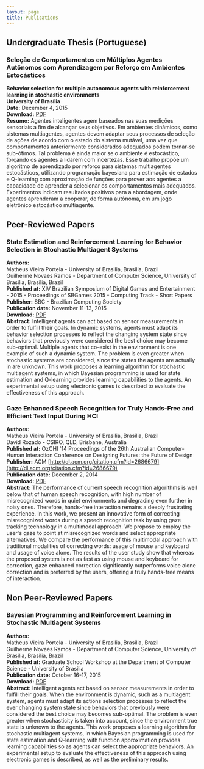 ```yaml
---
layout: page
title: Publications
---
```

## Undergraduate Thesis (Portuguese)

### Seleção de Comportamentos em Múltiplos Agentes Autônomos com Aprendizagem por Reforço em Ambientes Estocásticos
**Behavior selection for multiple autonomous agents with reinforcement learning in stochastic environments**  
**University of Brasília**  
**Date:** December 4, 2015  
**Download:** [PDF](https://db.tt/TIvw9aXx)  
**Resumo:** Agentes inteligentes agem baseados nas suas medições sensoriais a fim de alcançar seus objetivos. Em ambientes dinâmicos, como sistemas multiagentes, agentes devem adaptar seus processos de seleção de ações de acordo com o estado do sistema mutável, uma vez que comportamentos anteriormente considerados adequados podem tornar-se sub-ótimos. Tal problema é ainda maior se o ambiente é estocástico, forçando os agentes a lidarem com incertezas. Esse trabalho propõe um algoritmo de aprendizado por reforço para sistemas multiagentes estocásticos, utilizando programação bayesiana para estimação de estados e Q-learning com aproximação de funções para prover aos agentes a capacidade de aprender a selecionar os comportamentos mais adequados. Experimentos indicam resultados positivos para a abordagem, onde agentes aprenderam a cooperar, de forma autônoma, em um jogo eletrônico estocástico multiagente.

## Peer-Reviewed Papers

### State Estimation and Reinforcement Learning for Behavior Selection in Stochastic Multiagent Systems
**Authors:**  
Matheus Vieira Portela - University of Brasilia, Brasilia, Brazil  
Guilherme Novaes Ramos - Department of Computer Science, University of Brasilia, Brasilia, Brazil  
**Published at:** XIV Brazilian Symposium of Digital Games and Entertainment - 2015 - Proceedings of SBGames 2015 - Computing Track - Short Papers  
**Publisher:** SBC - Brazilian Computing Society  
**Publication date:** November 11-13, 2015  
**Download:** [PDF](http://www.sbgames.org/sbgames2015/anaispdf/computacao-short/147936.pdf)  
**Abstract:** Intelligent agents can act based on sensor measurements in order to fulfill their goals. In dynamic systems, agents must adapt its behavior selection processes to reflect the changing system state since behaviors that previously were considered the best choice may become sub-optimal. Multiple agents that co-exist in the environment is one example of such a dynamic system. The problem is even greater when stochastic systems are considered, since the states the agents are actually in are unknown. This work proposes a learning algorithm for stochastic multiagent systems, in which Bayesian programming is used for state estimation and Q-learning provides learning capabilities to the agents. An experimental setup using electronic games is described to evaluate the effectiveness of this approach.

### Gaze Enhanced Speech Recognition for Truly Hands-Free and Efficient Text Input During HCI
**Authors:**  
Matheus Vieira Portela - University of Brasilia, Brasilia, Brazil  
David Rozado - CSIRO, QLD, Brisbane, Australia  
**Published at:** OzCHI '14 Proceedings of the 26th Australian Computer-Human Interaction Conference on Designing Futures: the Future of Design  
**Publisher:** ACM [http://dl.acm.org/citation.cfm?id=2686679](http://dl.acm.org/citation.cfm?id=2686679)  
**Publication date:** December 2, 2014  
**Download:** [PDF](/assets/files/portela-gaze-enhanced-speech-recognition.pdf)  
**Abstract:** The performance of current speech recognition algorithms is well below that of human speech recognition, with high number of misrecognized words in quiet environments and degrading even further in noisy ones. Therefore, hands-free interaction remains a deeply frustrating experience. In this work, we present an innovative form of correcting misrecognized words during a speech recognition task by using gaze tracking technology in a multimodal approach. We propose to employ the user's gaze to point at misrecognized words and select appropriate alternatives. We compare the performance of this multimodal approach with traditional modalities of correcting words: usage of mouse and keyboard and usage of voice alone. The results of the user study show that whereas the proposed system is not as fast as using mouse and keyboard for correction, gaze enhanced correction significantly outperforms voice alone correction and is preferred by the users, offering a truly hands-free means of interaction.

## Non Peer-Reviewed Papers

### Bayesian Programming and Reinforcement Learning in Stochastic Multiagent Systems
**Authors:**  
Matheus Vieira Portela - University of Brasilia, Brasilia, Brazil  
Guilherme Novaes Ramos - Department of Computer Science, University of Brasilia, Brasilia, Brazil  
**Published at:** Graduate School Workshop at the Department of Computer Science - University of Brasilia  
**Publication date:** October 16-17, 2015  
**Download:** [PDF](/assets/files/wpos-2015.pdf)  
**Abstract:** Intelligent agents act based on sensor measurements in order to fulfill their goals. When the environment is dynamic, such as a multiagent system, agents must adapt its actions selection processes to reflect the ever changing system state since behaviors that previously were considered the best choice may becomes sub-optimal. The problem is even greater when stochasticity is taken into account, since the environment true state is unknown to the agents. This work proposes a learning algorithm for stochastic multiagent systems, in which Bayesian programming is used for state estimation and Q-learning with function approximation provides learning capabilities so as agents can select the appropriate behaviors. An experimental setup to evaluate the effectiveness of this approach using electronic games is described, as well as the preliminary results.
